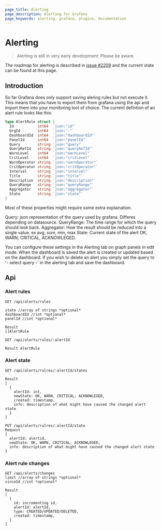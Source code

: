 ```yaml
---
page_title: Alerting
page_description: Alerting for Grafana
page_keywords: alerting, grafana, plugins, documentation
---
```


# Alerting

> Alerting is still in very early development. Please be aware.

The roadmap for alerting is described in [issue #2209](https://github.com/grafana/grafana/issues/2209#issuecomment-210077445) and the current state can be found at this page.

## Introduction

So far Grafana does only support saving alering rules but not execute it. This means that you have to export them from grafana using the api and import them into your monitoring tool of choice. The current defintion of an alert rule looks like this:

``` go
type AlertRule struct {
  Id           int64  `json:"id"`
  OrgId        int64  `json:"-"`
  DashboardId  int64  `json:"dashboardId"`
  PanelId      int64  `json:"panelId"`
  Query        string `json:"query"`
  QueryRefId   string `json:"queryRefId"`
  WarnLevel    int64  `json:"warnLevel"`
  CritLevel    int64  `json:"critLevel"`
  WarnOperator string `json:"warnOperator"`
  CritOperator string `json:"critOperator"`
  Interval     string `json:"interval"`
  Title        string `json:"title"`
  Description  string `json:"description"`
  QueryRange   string `json:"queryRange"`
  Aggregator   string `json:"aggregator"`
  State        string `json:"state"`
}
```

Most of these properties might require some extra explaination.

Query: json representation of the query used by grafana. Differes depending on datasource.
QueryRange: The time range for which the query should look back.
Aggregator: How the result should be reduced into a single value. ex avg, sum, min, max
State: Current state of the alert OK, WARN, CRITICAL, ACKNOWLEGED.

You can configure these settings in the Alerting tab on graph panels in edit mode. When the dashboard is saved the alert is created or updated based on the dashboard. If you wish to delete an alert you simply set the query to '- select query -' in the alerting tab and save the dashboard.

## Api

### Alert rules

``` url
GET /api/alerts/rules
```

``` http
state //array of strings *optional*
dashboardId //int *optional*
panelId //int *optional*

Result
[]AlertRule
```

``` http
GET /api/alerts/rules/:alertId

Result AlertRule
```

### Alert state

``` http
GET /api/alerts/rulres/:alertId/states

Result
[
  {
    alertId: int,
    newState: OK, WARN, CRITICAL, ACKNOWLEGED,
    created: timestamp,
    info: description of what might have caused the changed alert state
  }
]
```

``` http
PUT /api/alerts/rulres/:alertId/state
Request
{
  alertId: alertid,
  newState: OK, WARN, CRITICAL, ACKNOWLEGED,
  info: description of what might have caused the changed alert state
}
```

### Alert rule changes
``` http
GET /api/alerts/changes
limit //array of strings *optional*
sinceId //int *optional*

Result
[
  {
    id: incrementing id,
    alertId: alertId,
    type: CREATED/UPDATED/DELETED,
    created: timestamp,
  }
]
```
